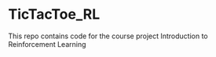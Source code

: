 # TicTacToe_RL
This repo contains code for the course project Introduction to Reinforcement Learning
